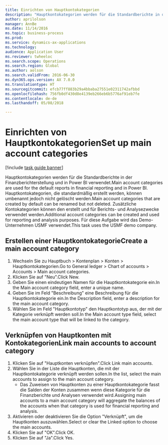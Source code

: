 ```yaml
--- 
title: Einrichten von Hauptkontokategorien
description: "Hauptkontokategorien werden für die Standardberichte in der Finanzberichterstellung und in Power BI verwendet."
author: aprilolson
manager: AnnBe
ms.date: 11/14/2016
ms.topic: business-process
ms.prod: 
ms.service: dynamics-ax-applications
ms.technology: 
audience: Application User
ms.reviewer: twheeloc
ms.search.scope: Operations
ms.search.region: Global
ms.author: aolson
ms.search.validFrom: 2016-06-30
ms.dyn365.ops.version: AX 7.0.0
ms.translationtype: HT
ms.sourcegitcommit: efcb77ff883b29a4bbaba27551e02311742afbbd
ms.openlocfilehash: 756fb0df430d8e4139eb266eb6b5776af91eb7fe
ms.contentlocale: de-de
ms.lasthandoff: 05/08/2018

---
```

# <a name="set-up-main-account-categories"></a><span data-ttu-id="eda67-103">Einrichten von Hauptkontokategorien</span><span class="sxs-lookup"><span data-stu-id="eda67-103">Set up main account categories</span></span>

[!include [task guide banner](../../includes/task-guide-banner.md)]

<span data-ttu-id="eda67-104">Hauptkontokategorien werden für die Standardberichte in der Finanzberichterstellung und in Power BI verwendet.</span><span class="sxs-lookup"><span data-stu-id="eda67-104">Main account categories are used for the default reports in financial reporting and in Power BI.</span></span> <span data-ttu-id="eda67-105">Hauptkontokategorien, die standardmäßig erstellt werden, können umbenannt jedoch nicht gelöscht werden.</span><span class="sxs-lookup"><span data-stu-id="eda67-105">Main account categories that are created by default can be renamed but not deleted.</span></span> <span data-ttu-id="eda67-106">Zusätzliche Kontokategorien können den erstellt und für Berichts- und Analysezwecke verwendet werden.</span><span class="sxs-lookup"><span data-stu-id="eda67-106">Additional account categories can be created and used for reporting and analysis purposes.</span></span> <span data-ttu-id="eda67-107">Für diese Aufgabe wird das Demo-Unternehmen USMF verwendet.</span><span class="sxs-lookup"><span data-stu-id="eda67-107">This task uses the USMF demo company.</span></span>


## <a name="create-a-main-account-category"></a><span data-ttu-id="eda67-108">Erstellen einer Hauptkontokategorie</span><span class="sxs-lookup"><span data-stu-id="eda67-108">Create a main account category</span></span>
1. <span data-ttu-id="eda67-109">Wechseln Sie zu Hauptbuch > Kontenplan > Konten > Hauptkontokategorien.</span><span class="sxs-lookup"><span data-stu-id="eda67-109">Go to General ledger > Chart of accounts > Accounts > Main account categories.</span></span>
2. <span data-ttu-id="eda67-110">Klicken Sie auf "Neu".</span><span class="sxs-lookup"><span data-stu-id="eda67-110">Click New.</span></span>
3. <span data-ttu-id="eda67-111">Geben Sie einen eindeutigen Namen für die Hauptkontokategorie ein.</span><span class="sxs-lookup"><span data-stu-id="eda67-111">In the Main account category field, enter a unique name.</span></span>
4. <span data-ttu-id="eda67-112">Geben Sie im Feld "Beschreibung" eine Beschreibung für die Hauptkontokategorie ein.</span><span class="sxs-lookup"><span data-stu-id="eda67-112">In the Description field, enter a description for the main account category.</span></span>
5. <span data-ttu-id="eda67-113">Wählen Sie im Feld "Hauptkontotyp" den Hauptkontotyp aus, der mit der Kategorie verknüpft werden soll.</span><span class="sxs-lookup"><span data-stu-id="eda67-113">In the Main account type field, select the main account type that will be linked to the category.</span></span>

## <a name="link-main-accounts-to-account-category"></a><span data-ttu-id="eda67-114">Verknüpfen von Hauptkonten mit Kontokategorien</span><span class="sxs-lookup"><span data-stu-id="eda67-114">Link main accounts to account category</span></span>
1. <span data-ttu-id="eda67-115">Klicken Sie auf "Hauptkonten verknüpfen".</span><span class="sxs-lookup"><span data-stu-id="eda67-115">Click Link main accounts.</span></span>
2. <span data-ttu-id="eda67-116">Wählen Sie in der Liste die Hauptkonten, die mit der Hauptkontokategorie verknüpft werden sollen.</span><span class="sxs-lookup"><span data-stu-id="eda67-116">In the list, select the main accounts to assign to the main account category.</span></span>
    * <span data-ttu-id="eda67-117">Das Zuweisen von Hauptkonten zu einer Hauptkontokategorie fasst die Salden der Konten zusammen wenn diese Kategorie für die Finanzberichte und Analysen verwendet wird.</span><span class="sxs-lookup"><span data-stu-id="eda67-117">Assigning main accounts to a main account category will aggregate the balances of the accounts when that category is used for financial reporting and analysis.</span></span>  
3. <span data-ttu-id="eda67-118">Aktivieren oder deaktivieren Sie die Option "Verknüpft", um die Hauptkonten auszuwählen.</span><span class="sxs-lookup"><span data-stu-id="eda67-118">Select or clear the Linked option to choose the main accounts.</span></span>
4. <span data-ttu-id="eda67-119">Klicken Sie auf "OK".</span><span class="sxs-lookup"><span data-stu-id="eda67-119">Click OK.</span></span>
5. <span data-ttu-id="eda67-120">Klicken Sie auf "Ja".</span><span class="sxs-lookup"><span data-stu-id="eda67-120">Click Yes.</span></span>


